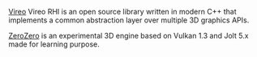 [Vireo](https://henrimichelon.github.io/Vireo/) Vireo RHI is an open source library written in modern C++ that implements a common abstraction layer over multiple 3D graphics APIs.

[ZeroZero](https://HenriMichelon.github.io/ZeroZero) is an experimental 3D engine based on Vulkan 1.3 and Jolt 5.x made for learning purpose.

